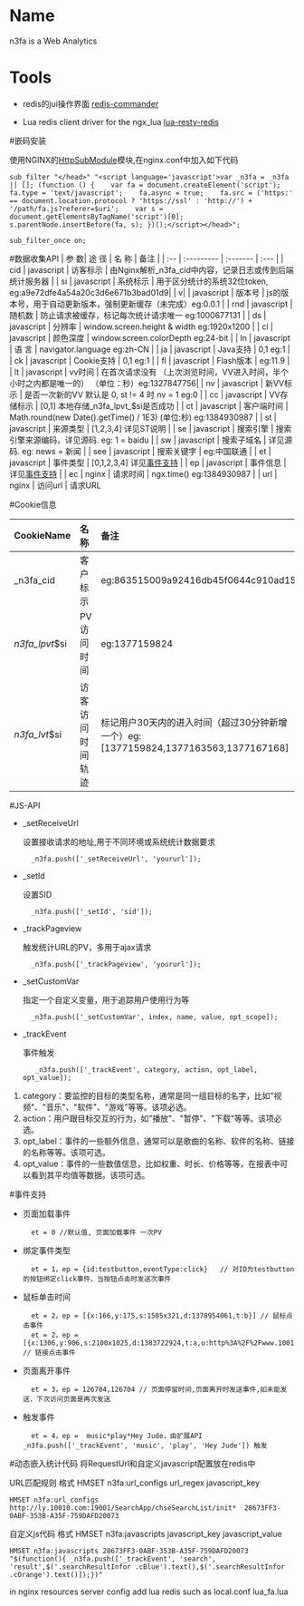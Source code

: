 Name
====

n3fa is a Web Analytics


Tools
=====   

* redis的jui操作界面 [redis-commander](https://github.com/nearinfinity/redis-commander)

* Lua redis client driver for the ngx_lua [lua-resty-redis](https://github.com/agentzh/lua-resty-redis)


#嵌码安装

使用NGINX的[HttpSubModule](http://wiki.nginx.org/HttpSubModule)模块,在nginx.conf中加入如下代码


    sub_filter "</head>" "<script language='javascript'>var _n3fa = _n3fa || []; (function () {    var fa = document.createElement('script');    fa.type = 'text/javascript';    fa.async = true;    fa.src = ('https:' == document.location.protocol ? 'https://ssl' : 'http://') + '/path/fa.js?referer=$uri';    var s = document.getElementsByTagName('script')[0];    s.parentNode.insertBefore(fa, s); })();</script></head>";
    
    sub_filter_once on; 


#数据收集API
| 参 数|     途 径   |   名 称    | 备注 |
| :-- | :---------  | :-------   | :--- |
| cid | javascript  | 访客标示   | 由Nginx解析_n3fa_cid中内容，记录日志或传到后端统计服务器 |
| si  | javascript  | 系统标示   | 用于区分统计的系统32位token, eg:a9e72dfe4a54a20c3d6e671b3bad01d9|
| v|  | javascript  | 版本号     | js的版本号，用于自动更新版本，强制更新缓存（未完成）eg:0.0.1 |
| rnd | javascript  | 随机数     | 防止请求被缓存，标记每次统计请求唯一 eg:1000677131 |
| ds  | javascript  | 分辨率     | window.screen.height & width eg:1920x1200 |
| cl  | javascript  | 颜色深度   | window.screen.colorDepth eg:24-bit |
| ln  | javascript  | 语 言      | navigator.language eg:zh-CN |
| ja  | javascript  | Java支持   | 0,1 eg:1 |
| ck  | javascript  | Cookie支持 | 0,1 eg:1 |
| fl  | javascript  | Flash版本  | eg:11.9 |
| lt  | javascript  | vv时间     | 在首次请求没有 （上次浏览时间，VV进入时间，半个小时之内都是唯一的） （单位：秒）eg:1327847756|
| nv  | javascript  | 新VV标示   | 是否一次新的VV 默认是 0, st != 4 时 nv = 1 eg:0 |
| cc  | javascript  | VV存储标示 | [0,1] 本地存储_n3fa_lpvt_$si是否成功 |
| ct  | javascript  | 客户端时间 | Math.round(new Date().getTime() / 1E3) (单位:秒) eg:1384930987 |
| st  | javascript  | 来源类型   | [1,2,3,4] 详见ST说明 |
| se  | javascript  | 搜索引擎   | 搜索引擎来源编码，详见源码.  eg: 1 = baidu |
| sw  | javascript  | 搜索子域名 | 详见源码.  eg: news = 新闻 |
| see | javascript  | 搜索关键字 | eg:中国联通 |
| et  | javascript  | 事件类型   | [0,1,2,3,4] 详见[事件支持](#事件支持) |
| ep  | javascript  | 事件信息   | 详见[事件支持](#事件支持) |
| ec  | nginx       | 请求时间   | ngx.time() eg:1384930987 |
| url | nginx       | 访问url   | 请求URL

#Cookie信息

| CookieName       |  名 称             | 备注 |
| :---             |  :--------         | :--- |
|  _n3fa_cid       |  客户标示          | eg:863515009a92416db45f0644c910ad15 |
|  _n3fa_lpvt_$si  |  PV访问时间        | eg:1377159824 |
|  _n3fa_lvt_$si   |  访客访问时间轨迹  | 标记用户30天内的进入时间（超过30分钟新增一个）eg:[1377159824,1377163563,1377167168] |

#JS-API

* _setReceiveUrl

    设置接收请求的地址,用于不同环境或系统统计数据要求
    
        _n3fa.push(['_setReceiveUrl', 'yoururl']);

* _setId

    设置SID
    
        _n3fa.push(['_setId', 'sid']);

* _trackPageview

    触发统计URL的PV，多用于ajax请求
    
        _n3fa.push(['_trackPageview', 'yoururl']);

* _setCustomVar

    指定一个自定义变量，用于追踪用户使用行为等
    
        _n3fa.push(['_setCustomVar', index, name, value, opt_scope]);

* _trackEvent

    事件触发

         _n3fa.push(['_trackEvent', category, action, opt_label, opt_value]);
        
1. category：要监控的目标的类型名称，通常是同一组目标的名字，比如"视频"、"音乐"、"软件"、"游戏"等等。该项必选。
2. action：用户跟目标交互的行为，如"播放"、"暂停"、"下载"等等。该项必选。
3. opt_label：事件的一些额外信息，通常可以是歌曲的名称、软件的名称、链接的名称等等。该项可选。
4. opt_value：事件的一些数值信息，比如权重、时长、价格等等，在报表中可以看到其平均值等数据。该项可选。

#事件支持 

* 页面加载事件

        et = 0 //默认值, 页面加载事件 一次PV
        
* 绑定事件类型

        et = 1，ep = {id:testbutton,eventType:click}   // 对ID为testbutton的按钮绑定click事件，当按钮点击时发送次事件
    
* 鼠标单击时间

        et = 2，ep = [{x:166,y:175,s:1505x321,d:1378954061,t:b}] // 鼠标点击事件
        et = 2，ep = [{x:1306,y:906,s:2100x1025,d:1383722924,t:a,u:http%3A%2F%2Fwww.10010.com}] // 链接点击事件
        
* 页面离开事件

        et = 3，ep = 126704,126704 // 页面停留时间,页面离开时发送事件,如未能发送，下次访问页面是再次发送

* 触发事件

        et = 4，ep =  music*play*Hey Jude，由扩展API _n3fa.push(['_trackEvent', 'music', 'play', 'Hey Jude']) 触发


#动态嵌入统计代码
将RequestUrl和自定义javascript配置放在redis中

URL匹配规则 格式 HMSET n3fa:url_configs url_regex javascript_key

    HMSET n3fa:url_configs http://ly.10010.com:19001/SearchApp/chseSearchList/init*  28673FF3-0ABF-353B-A35F-759DAFD20073

自定义js代码 格式 HMSET n3fa:javascripts javascript_key javascript_value

    HMSET n3fa:javascripts 28673FF3-0ABF-353B-A35F-759DAFD20073 "$(function(){ _n3fa.push(['_trackEvent', 'search', 'result',$('.searchResultInfor .cBlue').text(),$('.searchResultInfor .cOrange').text()]);})"
    

in nginx resources server config add lua redis such as local.conf lua_fa.lua





